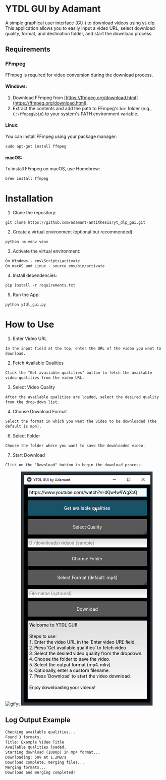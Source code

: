 # YTDL GUI by Adamant

A simple graphical user interface (GUI) to download videos using [yt-dlp](https://github.com/yt-dlp/yt-dlp). This application allows you to easily input a video URL, select download quality, format, and destination folder, and start the download process.

## Requirements

### FFmpeg
FFmpeg is required for video conversion during the download process. 

#### Windows:
1. Download FFmpeg from [https://ffmpeg.org/download.html](https://ffmpeg.org/download.html).
2. Extract the contents and add the path to FFmpeg's `bin` folder (e.g., `C:\ffmpeg\bin`) to your system's PATH environment variable.

#### Linux:
You can install FFmpeg using your package manager:
```
sudo apt-get install ffmpeg
```

#### macOS:
To install FFmpeg on macOS, use Homebrew:
```
brew install ffmpeg
```

# Installation

1. Clone the repository:
```
git clone https://github.com/adamant-antithesis/yt_dlp_gui.git
```
2. Create a virtual environment (optional but recommended):
```
python -m venv venv
```
3. Activate the virtual environment:
```
On Windows - env\Scripts\activate
On macOS and Linux - source env/bin/activate
```
4. Install dependencies:
```
pip install -r requirements.txt
```
5. Run the App:
```
python ytdl_gui.py
```

# How to Use

1. Enter Video URL
```
In the input field at the top, enter the URL of the video you want to download.
```
2. Fetch Available Qualities
```
Click the "Get available qualities" button to fetch the available video qualities from the video URL.
```
3. Select Video Quality
```
After the available qualities are loaded, select the desired quality from the drop-down list.
```
4. Choose Download Format
```
Select the format in which you want the video to be downloaded (the default is mp4).
```
6. Select Folder
```
Choose the folder where you want to save the downloaded video.
```
7. Start Download
```
Click on the "Download" button to begin the download process.
```
![gifyt](https://github.com/user-attachments/assets/28fe2c8a-5a45-453f-b6ab-1d24a216c19c)
![Gif](./gifyt.gif)

## Log Output Example
```
Checking available qualities...
Found 3 formats.
Title: Example Video Title
Available qualities loaded.
Starting download (1080p) in mp4 format...
Downloading: 50% at 1.2MB/s
Download complete, merging files...
Merging formats...
Download and merging completed!
```
